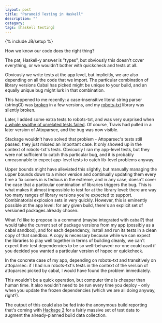 ```yaml
---
layout: post
title: "Paranoid Testing in Haskell"
description: ""
category:
tags: [haskell testing]
---
```

{% include JB/setup %}

How we know our code does the right thing?

The pat, Haskell-y answer is "types", but obviously this doesn't cover
everything, or we wouldn't bother with quickcheck and tests at all.

Obviously we write tests at the app level, but implicitly, we are also
depending on all the code that we import. The particular combination
of library versions Cabal has picked might be unique to your build,
and an equally unique bug might lurk in that combination.

This happened to me recently: a case-insensitive literal string parser
(stringCI) was [broken](https://github.com/bos/attoparsec/issues/99) in a few
versions, and my [robots-txt](https://github.com/meanpath/robots)
library was silently broken.

Later, I added some extra tests to robots-txt, and was very surprised
when [a whole swathe of unrelated tests
failed](https://travis-ci.org/meanpath/robots/builds/56539308).
Of course, Travis had pulled in a later version of Attoparsec, and the
bug was now visible.

Stackage wouldn't have solved that problem - Attoparsec's tests still
passed, they just missed an important case. It only showed up in the
context of robots-txt's tests. Obviously I ran my app-level tests, but
they were not sufficient to catch this particular bug, and it is
probably unreasonable to expect app-level tests to catch lib-level
problems anyway.

Upper bounds might have alleviated this slightly, but manually
managing the upper bounds down to a minor version and continually
updating them every time a fix comes in is tedious in the extreme, and
in any case, doesn't cover the case that a particular combination of
libraries triggers the bug. This is what makes it almost impossible to
test for at the library level: there are way too many ranges of
library versions you're expected to support. Combinatorial explosion
sets in very quickly. However, this is eminently possible at the app
level: for any given build, there's an explicit set of versioned
packages already chosen.

What I'd like to propose is a command (maybe integrated with cabal?)
that would take the current set of package versions from my app (possibly as a
cabal sandbox), and for each dependency, install and run its tests in
a clean copy of that sandbox. A copy is necessary because while we
can expect the libraries to play well together in terms of building
cleanly, we can't expect their test dependencies to be so
well-behaved: no-one could cavil if you decided you wanted a particular version of
hspec or quickcheck.

In the concrete case of my app, depending on robots-txt and
transitively on attoparsec: if I had run
robots-txt's tests in the context of the version of attoparsec picked
by cabal, I would have found the problem immediately.

This wouldn't be a quick operation, but
computer time is cheaper than human time. It also wouldn't need
to be run every time you deploy - only when you update the frozen
dependencies (which we are all doing anyway, right?).

The output of this could also be fed into the anonymous build
reporting that's coming with [Hackage
2](https://github.com/haskell/hackage-server/issues/44) for a fairly
massive set of test data to augment the already-planned build data
collection.
